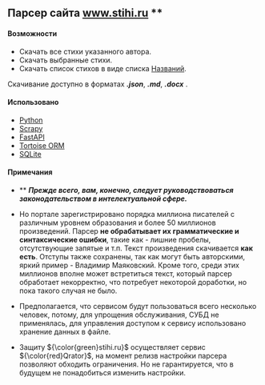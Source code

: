 ## Парсер сайта www.stihi.ru \**

#### Возможности
- Скачать все стихи указанного автора.
- Скачать выбранные стихи.
- Скачать список стихов в виде списка [Названий](ссылка).

Скачивание доступно в форматах ***.json***, ***.md***, ***.docx*** .

#### Использовано
- [Python](https://www.python.org/downloads/release/python-3107/)
- [Scrapy](https://scrapy.org/)
- [FastAPI](https://fastapi.tiangolo.com/)
- [Tortoise ORM](https://tortoise.github.io/)
- [SQLite](https://www.sqlite.org/index.html)

#### Примечания
- \** ***Прежде всего, вам, конечно, следует руководствоваться законодательством в интелектуальной сфере.***
- Но портале зарегистрировано порядка миллиона писателей с различным уровнем образования и более 50 миллионов произведений. Парсер **не обрабатывает их грамматические и синтаксические ошибки**, такие как - лишние пробелы, отсутствующие запятые и т.п. Текст произведения скачивается **как есть**. 
Отступы также сохранены, так как могут быть авторскими, яркий пример - Владимир Маяковский.
Кроме того, среди этих миллионов вполне может встретиться текст, который парсер обработает некорректно, что потребует некоторой доработки, но пока такого случая не было.

- Предполагается, что сервисом будут пользоваться всего несколько человек, потому, для упрощения обслуживания, СУБД не применялась, для управления доступом к сервису использовано хранение данных в файле.

- Защиту ${\color{green}stihi.ru}$ осуществляет сервис ${\color{red}Qrator}$, на момент релизв настройки парсера позволяют обходить ограничения. Но не гарантируется, что в будущем не понадобиться изменить настройки.